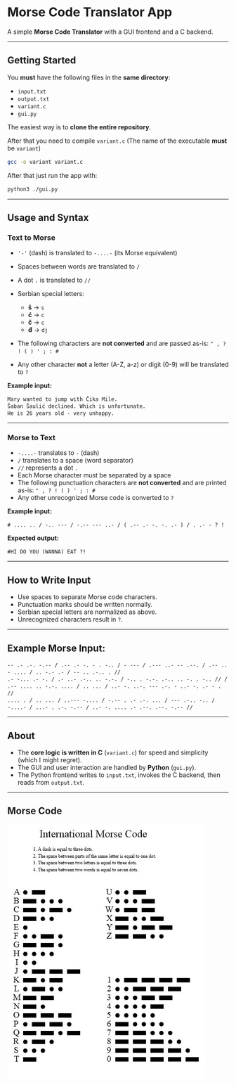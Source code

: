 # Morse Code Translator App

A simple **Morse Code Translator** with a GUI frontend and a C backend.

---

## Getting Started

You **must** have the following files in the **same directory**:

* `input.txt`
* `output.txt`
* `variant.c` 
* `gui.py`

The easiest way is to **clone the entire repository**.

After that you need to compile `variant.c` (The name of the executable **must** be `variant`)

```bash
gcc -o variant variant.c
```

After that just run the app with:

```bash
python3 ./gui.py
```
---

## Usage and Syntax

### Text to Morse

* `'-'` (dash) is translated to `-....-` (its Morse equivalent)
* Spaces between words are translated to `/`
* A dot `.` is translated to `//`
* Serbian special letters:

  * **š** → `s`
  * **ć** → `c`
  * **č** → `c`
  * **đ** → `dj`
* The following characters are **not converted** and are passed as-is:
  `" , ? ! ( ) ' ; : #`
* Any other character **not** a letter (A-Z, a-z) or digit (0-9) will be translated to `?`

**Example input:**

```
Mary wanted to jump with Čika Mile.
Šaban Šaulić declined. Which is unfortunate.
He is 26 years old - very unhappy.
```

---

### Morse to Text

* `-....-` translates to `-` (dash)
* `/` translates to a space (word separator)
* `//` represents a dot `.`
* Each Morse character must be separated by a space
* The following punctuation characters are **not converted** and are printed as-is:
  `" , ? ! ( ) ' ; : #`
* Any other unrecognized Morse code is converted to `?`

**Example input:**

```
# .... .. / -.. --- / -.-- --- ..- / ( .-- .- -. -. .- ) / . .- - ? !
```

**Expected output:**

```
#HI DO YOU (WANNA) EAT ?!
```

---

## How to Write Input

* Use spaces to separate Morse code characters.
* Punctuation marks should be written normally.
* Serbian special letters are normalized as above.
* Unrecognized characters result in `?`.

---

## Example Morse Input:

```
-- .- .-. -.-- / .-- .- -. - . -.. / - --- / .--- ..- -- .--. / .-- .. - .... / .. -.- .- / -- .. .-.. . // 
.- -... .- -. / .- ..- .-.. .. -.-. / -.. . -.-. .-.. .. -. . -.. // / .-- .... .. -.-. .... / .. ... / ..- -. ..-. --- .-. - ..- -. .- - . // 
.... . / .. ... / ..--- -.... / -.-- . .- .-. ... / --- .-.. -.. / -....- / ...- . .-. -.-- / ..- -. .... .- .--. .--. -.-- // 
```

---

## About

* The **core logic is written in C** (`variant.c`) for speed and simplicity (which I might regret).
* The GUI and user interaction are handled by **Python** (`gui.py`).
* The Python frontend writes to `input.txt`, invokes the C backend, then reads from `output.txt`.

---

## Morse Code

![Morse Code Sample](/Morse-Code/OIP.jpg "Sample Morse Code")

